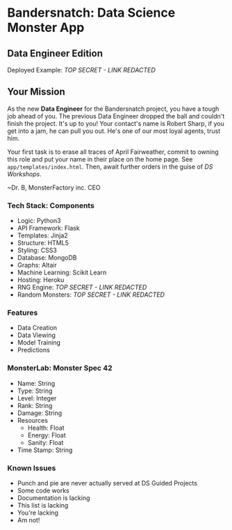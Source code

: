 # Bandersnatch: Data Science Monster App
## Data Engineer Edition

Deployed Example: _TOP SECRET - LINK REDACTED_


## Your Mission
As the new **Data Engineer** for the Bandersnatch project, you have a tough job
ahead of you. The previous Data Engineer dropped the ball and couldn't finish
the project. It's up to you! Your contact's name is Robert Sharp, if you get
into a jam, he can pull you out. He's one of our most loyal agents, trust him.

Your first task is to erase all traces of April Fairweather, commit to owning
this role and put your name in their place on the home page. See
`app/templates/index.html`. Then, await further orders in the guise of 
_DS Workshops_.

~Dr. B, MonsterFactory inc. CEO


### Tech Stack: Components
- Logic: Python3
- API Framework: Flask
- Templates: Jinja2
- Structure: HTML5
- Styling: CSS3
- Database: MongoDB
- Graphs: Altair
- Machine Learning: Scikit Learn
- Hosting: Heroku
- RNG Engine: _TOP SECRET - LINK REDACTED_
- Random Monsters: _TOP SECRET - LINK REDACTED_


### Features
- Data Creation
- Data Viewing
- Model Training
- Predictions


### MonsterLab: Monster Spec 42
- Name: String
- Type: String
- Level: Integer
- Rank: String
- Damage: String
- Resources
  - Health: Float
  - Energy: Float
  - Sanity: Float
- Time Stamp: String


### Known Issues
- Punch and pie are never actually served at DS Guided Projects
- Some code works
- Documentation is lacking
- This list is lacking
- You're lacking
- Am not!
